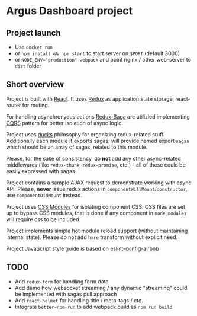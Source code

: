 # Argus Dashboard project
## Project launch
* Use `docker run`
* or `npm install && npm start` to start server on `$PORT` (default 3000)
* or `NODE_ENV="production" webpack` and point nginx / other web-server to `dist` folder
## Short overview
Project is built with [React](https://facebook.github.io/react/). It uses [Redux](https://github.com/rackt/redux) as application state storage, react-router for routing.

For handling asynchronyous actions [Redux-Saga](yelouafi.github.io/redux-saga/) are utilizied implementing [CQRS](https://msdn.microsoft.com/en-us/library/jj591569.aspx) pattern for better isolation of async logic.

Project uses [ducks](https://github.com/erikras/ducks-modular-redux) philosophy for organizing redux-related stuff. Additionally each module if exports sagas, will provide named export `sagas` which should be an array of sagas, related to this module.

Please, for the sake of consistency, do **not** add any other async-related middlewares (like `redux-thunk`, `redux-promise`, etc.) - all of these could be easily expressed with sagas.

Project contains a sample AJAX request to demonstrate working with async API. Please, **never** issue redux actions in `componentWillMount`/`constructor`, use `componentDidMount` instead.

Project uses [CSS Modules](https://github.com/css-modules/css-modules) for isolating component CSS. CSS files are set up to bypass CSS modules, that is done if any component in `node_modules` will require css to be included.

Project implements simple hot module reload support (without maintaining internal state). Please do not add `hmre` transform without explicit need.

Project JavaScript style guide is based on [eslint-config-airbnb](https://github.com/airbnb/javascript)

## TODO
* Add `redux-form` for handling form data
* Add demo how websocket streaming / any dynamic "streaming" could be implemented with sagas pull approach
* Add `react-helmet` for handling title / meta-tags / etc.
* Integrate `better-npm-run` to add webpack build as `npm run build`
